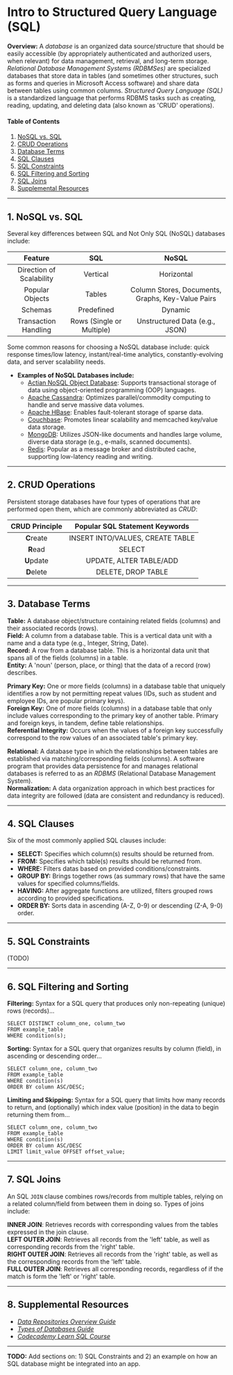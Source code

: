 # Intro to Structured Query Language (SQL)
  
**Overview:** A *database* is an organized data source/structure that should be easily accessible (by appropriately authenticated and authorized users, when relevant) for data management, retrieval, and long-term storage. *Relational Database Management Systems (RDBMSes)* are specialized databases that store data in tables (and sometimes other structures, such as forms and queries in Microsoft Access software) and share data between tables using common columns. *Structured Query Language (SQL)* is a standardized language that performs RDBMS tasks such as creating, reading, updating, and deleting data (also known as 'CRUD' operations).
  
#### Table of Contents
  
1. [NoSQL vs. SQL](#no-sql)
2. [CRUD Operations](#crud)
3. [Database Terms](#key-terms)
4. [SQL Clauses](#sql-clauses)
5. [SQL Constraints](#sql-constraints)
6. [SQL Filtering and Sorting](#sql-filtering-sorting)
7. [SQL Joins](#sql-joins)
8. [Supplemental Resources](#supplemental)
  
<hr />
    
## 1. <a name="no-sql">NoSQL vs. SQL</a>
  
Several key differences between SQL and Not Only SQL (NoSQL) databases include:

| Feature | SQL | NoSQL |
| :---: | :---: | :---: |
| Direction of Scalability | Vertical | Horizontal |
| Popular Objects | Tables | Column Stores, Documents, Graphs, Key-Value Pairs |
| Schemas | Predefined | Dynamic |
| Transaction Handling | Rows (Single or Multiple) | Unstructured Data (e.g., JSON) |
  
Some common reasons for choosing a NoSQL database include: quick response times/low latency, instant/real-time analytics, constantly-evolving data, and server scalability needs.
  
* **Examples of NoSQL Databases include:**
    - [Actian NoSQL Object Database](https://www.actian.com/databases/nosql/): Supports transactional storage of data using object-oriented programming (OOP) languages.
    - [Apache Cassandra](https://cassandra.apache.org/_/index.html): Optimizes parallel/commodity computing to handle and serve massive data volumes.
    - [Apache HBase](https://hbase.apache.org/): Enables fault-tolerant storage of sparse data.
    - [Couchbase](https://www.couchbase.com/): Promotes linear scalability and memcached key/value data storage.
    - [MongoDB](https://www.mongodb.com/): Utilizes JSON-like documents and handles large volume, diverse data storage (e.g., e-mails, scanned documents).
    - [Redis](https://redis.io/): Popular as a message broker and distributed cache, supporting low-latency reading and writing.
  
<hr />
  
## 2. <a name="crud">CRUD Operations</a>

Persistent storage databases have four types of operations that are performed open them, which are commonly abbreviated as *CRUD*:

| CRUD Principle | Popular SQL Statement Keywords |
| :---: | :---: |
| **C**reate | INSERT INTO/VALUES, CREATE TABLE |
| **R**ead | SELECT |
| **U**pdate | UPDATE, ALTER TABLE/ADD |
| **D**elete | DELETE, DROP TABLE |
  
<hr />
  
## 3. <a name="key-terms">Database Terms</a>
  
**Table:** A database object/structure containing related fields (columns) and their associated records (rows).  
**Field:** A column from a database table. This is a vertical data unit with a name and a data type (e.g., Integer, String, Date).  
**Record:** A row from a database table. This is a horizontal data unit that spans all of the fields (columns) in a table.  
**Entity:** A 'noun' (person, place, or thing) that the data of a record (row) describes.  
  
**Primary Key:** One or more fields (columns) in a database table that uniquely identifies a row by not permitting repeat values (IDs, such as student and employee IDs, are popular primary keys).  
**Foreign Key:** One of more fields (columns) in a database table that only include values corresponding to the primary key of another table. Primary and foreign keys, in tandem, define table relationships.  
**Referential Integrity:** Occurs when the values of a foreign key successfully correspond to the row values of an associated table's primary key.  
  
**Relational:** A database type in which the relationships between tables are established via matching/corresponding fields (columns). A software program that provides data persistence for and manages relational databases is referred to as an *RDBMS* (Relational Database Management System).  
**Normalization:** A data organization approach in which best practices for data integrity are followed (data are consistent and redundancy is reduced).
  
<hr />
  
## 4. <a name="sql-clauses">SQL Clauses</a>  

Six of the most commonly applied SQL clauses include:
  
* **SELECT:** Specifies which column(s) results should be returned from.
* **FROM:** Specifies which table(s) results should be returned from.
* **WHERE:** Filters datas based on provided conditions/constraints.
* **GROUP BY:** Brings together rows (as summary rows) that have the same values for specified columns/fields.
* **HAVING:** After aggregate functions are utilized, filters grouped rows according to provided specifications.
* **ORDER BY:** Sorts data in ascending (A-Z, 0-9) or descending (Z-A, 9-0) order.  
  
<hr />

## 5. <a name="sql-constraints">SQL Constraints</a>
  
(TODO)
  
<hr />

## 6. <a name="sql-filtering-sorting">SQL Filtering and Sorting</a>
  
**Filtering:** Syntax for a SQL query that produces only non-repeating (unique) rows (records)...
  
```
SELECT DISTINCT column_one, column_two
FROM example_table
WHERE condition(s);
```
  
**Sorting:** Syntax for a SQL query that organizes results by column (field), in ascending or descending order...
  
```
SELECT column_one, column_two
FROM example_table
WHERE condition(s)
ORDER BY column ASC/DESC;
```
  
**Limiting and Skipping:** Syntax for a SQL query that limits how many records to return, and (optionally) which index value (position) in the data to begin returning them from... 
  
```
SELECT column_one, column_two
FROM example_table
WHERE condition(s)
ORDER BY column ASC/DESC
LIMIT limit_value OFFSET offset_value;
```
  
<hr />
  
## 7. <a name="sql-joins">SQL Joins</a>
  
An SQL `JOIN` clause combines rows/records from multiple tables, relying on a related column/field from between them in doing so. Types of joins include:
  
**INNER JOIN**: Retrieves records with corresponding values from the tables expressed in the join clause.  
**LEFT OUTER JOIN**: Retrieves all records from the 'left' table, as well as corresponding records from the 'right' table.  
**RIGHT OUTER JOIN**: Retrieves all records from the 'right' table, as well as the corresponding records from the 'left' table.  
**FULL OUTER JOIN**: Retrieves all corresponding records, regardless of if the match is form the 'left' or 'right' table.  
  
<hr />
  
## 8. <a name="supplemental">Supplemental Resources</a>
  
* *[Data Repositories Overview Guide](https://github.com/chaseofthejungle/data-repositories-overview)*  
* *[Types of Databases Guide](https://github.com/chaseofthejungle/types-of-databases)*
* *[Codecademy Learn SQL Course](https://www.codecademy.com/learn/learn-sql)*

<hr />
  
**TODO:** Add sections on: 1) SQL Constraints and 2) an example on how an SQL database might be integrated into an app.
